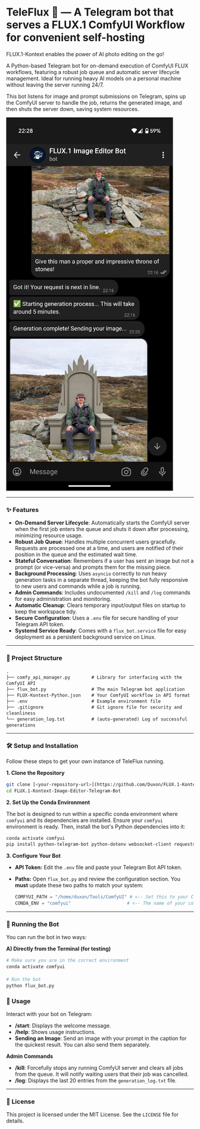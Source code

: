 # TeleFlux 🚀 — A Telegram bot that serves a FLUX.1 ComfyUI Workflow for convenient self-hosting

FLUX.1-Kontext enables the power of AI photo editing on the go!

A Python-based Telegram bot for on-demand execution of ComfyUI FLUX workflows, featuring a robust job queue and automatic server lifecycle management. Ideal for running heavy AI models on a personal machine without leaving the server running 24/7.

This bot listens for image and prompt submissions on Telegram, spins up the ComfyUI server to handle the job, returns the generated image, and then shuts the server down, saving system resources.

![Example of image generation with FLUX.1 Kontext Image Editor Telegram Bot](example.jpg)

---

### ✨ Features

* **On-Demand Server Lifecycle**: Automatically starts the ComfyUI server when the first job enters the queue and shuts it down after processing, minimizing resource usage.
* **Robust Job Queue**: Handles multiple concurrent users gracefully. Requests are processed one at a time, and users are notified of their position in the queue and the estimated wait time.
* **Stateful Conversation**: Remembers if a user has sent an image but not a prompt (or vice-versa) and prompts them for the missing piece.
* **Background Processing**: Uses `asyncio` correctly to run heavy generation tasks in a separate thread, keeping the bot fully responsive to new users and commands while a job is running.
* **Admin Commands**: Includes undocumented `/kill` and `/log` commands for easy administration and monitoring.
* **Automatic Cleanup**: Clears temporary input/output files on startup to keep the workspace tidy.
* **Secure Configuration**: Uses a `.env` file for secure handling of your Telegram API token.
* **Systemd Service Ready**: Comes with a `flux_bot.service` file for easy deployment as a persistent background service on Linux.

---

### 📂 Project Structure

```
.
├── comfy_api_manager.py        # Library for interfacing with the ComfyUI API
├── flux_bot.py                 # The main Telegram bot application
├── FLUX-Kontext-Python.json    # Your ComfyUI workflow in API format
├── .env                        # Example environment file
├── .gitignore                  # Git ignore file for security and cleanliness
└── generation_log.txt          # (auto-generated) Log of successful generations
```

---

### 🛠️ Setup and Installation

Follow these steps to get your own instance of TeleFlux running.

**1. Clone the Repository**
```bash
git clone [<your-repository-url>](https://github.com/Duxon/FLUX.1-Kontext-Image-Editor-Telegram-Bot.git)
cd FLUX.1-Kontext-Image-Editor-Telegram-Bot
```

**2. Set Up the Conda Environment**

The bot is designed to run within a specific conda environment where `comfyui` and its dependencies are installed. Ensure your `comfyui` environment is ready. Then, install the bot's Python dependencies into it:

```bash
conda activate comfyui
pip install python-telegram-bot python-dotenv websocket-client requests
```

**3. Configure Your Bot**

* **API Token:** 
    Edit the `.env` file and paste your Telegram Bot API token.

* **Paths:** Open `flux_bot.py` and review the configuration section. You **must** update these two paths to match your system:
    ```python
    COMFYUI_PATH = "/home/duxon/Tools/ComfyUI" # <-- Set this to your ComfyUI path
    CONDA_ENV = "comfyui"                     # <-- The name of your conda environment
    ```

---

### 🚀 Running the Bot

You can run the bot in two ways:

**A) Directly from the Terminal (for testing)**

```bash
# Make sure you are in the correct environment
conda activate comfyui

# Run the bot
python flux_bot.py
```

### 🤖 Usage

Interact with your bot on Telegram:

* **/start**: Displays the welcome message.
* **/help**: Shows usage instructions.
* **Sending an Image**: Send an image with your prompt in the caption for the quickest result. You can also send them separately.

**Admin Commands**

* **/kill**: Forcefully stops any running ComfyUI server and clears all jobs from the queue. It will notify waiting users that their job was cancelled.
* **/log**: Displays the last 20 entries from the `generation_log.txt` file.

---

### 📜 License

This project is licensed under the MIT License. See the `LICENSE` file for details.
